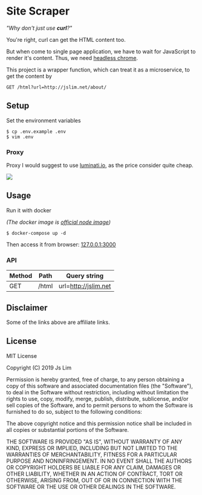 # Site Scraper

_"Why don't just use **curl**?"_

You're right, curl can get the HTML content too.

But when come to single page application, we have to wait for JavaScript
to render it's content. Thus, we need [headless chrome](https://github.com/GoogleChrome/puppeteer).

This project is a wrapper function, which can treat it as a microservice,
to get the content by

```
GET /html?url=http://jslim.net/about/
```

## Setup

Set the environment variables

```
$ cp .env.example .env
$ vim .env
```

### Proxy

Proxy I would suggest to use [luminati.io](http://bit.ly/2XWFBhd), as the price consider quite cheap.

<a href="http://bit.ly/2XWFBhd" title="The largest proxy network" target="_blank"><img src="http://jslim.net/images/ads/lum_ad_250x250.png"/></a>

## Usage

Run it with docker

_(The docker image is [official node image](https://hub.docker.com/_/node/))_

```
$ docker-compose up -d
```

Then access it from browser: [127.0.0.1:3000](http://127.0.0.1:3000)

### API

| Method | Path  | Query string         |
|--------|-------|----------------------|
| GET    | /html | url=http://jslim.net |

## Disclaimer

Some of the links above are affiliate links.

## License

MIT License

Copyright (C) 2019 Js Lim

Permission is hereby granted, free of charge, to any person obtaining a copy
of this software and associated documentation files (the "Software"), to deal
in the Software without restriction, including without limitation the rights
to use, copy, modify, merge, publish, distribute, sublicense, and/or sell
copies of the Software, and to permit persons to whom the Software is
furnished to do so, subject to the following conditions:

The above copyright notice and this permission notice shall be included in all
copies or substantial portions of the Software.

THE SOFTWARE IS PROVIDED "AS IS", WITHOUT WARRANTY OF ANY KIND, EXPRESS OR
IMPLIED, INCLUDING BUT NOT LIMITED TO THE WARRANTIES OF MERCHANTABILITY,
FITNESS FOR A PARTICULAR PURPOSE AND NONINFRINGEMENT. IN NO EVENT SHALL THE
AUTHORS OR COPYRIGHT HOLDERS BE LIABLE FOR ANY CLAIM, DAMAGES OR OTHER
LIABILITY, WHETHER IN AN ACTION OF CONTRACT, TORT OR OTHERWISE, ARISING FROM,
OUT OF OR IN CONNECTION WITH THE SOFTWARE OR THE USE OR OTHER DEALINGS IN THE
SOFTWARE.
